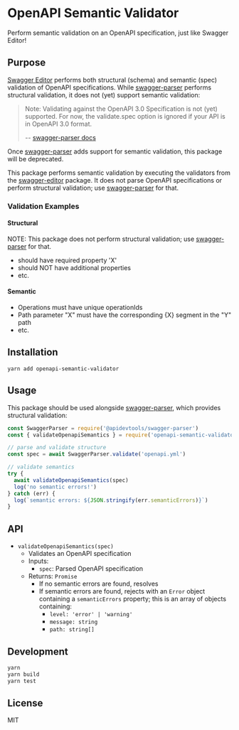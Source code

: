 # OpenAPI Semantic Validator

Perform semantic validation on an OpenAPI specification, just like Swagger Editor!

## Purpose

[Swagger Editor](https://editor.swagger.io/) performs both structural (schema) and semantic (spec) validation of OpenAPI specifications.
While [swagger-parser](https://www.npmjs.com/package/@apidevtools/swagger-parser) performs structural validation,
it does not (yet) support semantic validation:

> Note: Validating against the OpenAPI 3.0 Specification is not (yet) supported. For now, the validate.spec option is ignored if your API is in OpenAPI 3.0 format.
>
> -- [swagger-parser docs](https://apitools.dev/swagger-parser/docs/options.html#validate-options)

Once [swagger-parser](https://www.npmjs.com/package/@apidevtools/swagger-parser) adds support for semantic validation, this package will be deprecated.

This package performs semantic validation by executing the validators from the [swagger-editor](https://www.npmjs.com/package/swagger-editor) package.
It does not parse OpenAPI specifications or perform structural validation; use [swagger-parser](https://www.npmjs.com/package/@apidevtools/swagger-parser) for that.

### Validation Examples

#### Structural

NOTE: This package does not perform structural validation; use [swagger-parser](https://www.npmjs.com/package/@apidevtools/swagger-parser) for that.

* should have required property 'X'
* should NOT have additional properties
* etc.

#### Semantic

* Operations must have unique operationIds
* Path parameter "X" must have the corresponding {X} segment in the "Y" path
* etc.

## Installation

`yarn add openapi-semantic-validator`

## Usage

This package should be used alongside [swagger-parser](https://www.npmjs.com/package/@apidevtools/swagger-parser), which provides structural validation:

```js
const SwaggerParser = require('@apidevtools/swagger-parser')
const { validateOpenapiSemantics } = require('openapi-semantic-validator')

// parse and validate structure
const spec = await SwaggerParser.validate('openapi.yml')

// validate semantics
try {
  await validateOpenapiSemantics(spec)
  log('no semantic errors!')
} catch (err) {
  log(`semantic errors: ${JSON.stringify(err.semanticErrors)}`)
}
```

## API

- `validateOpenapiSemantics(spec)`
    - Validates an OpenAPI specification
    - Inputs:
        - `spec`: Parsed OpenAPI specification
    - Returns: `Promise`
        - If no semantic errors are found, resolves
        - If semantic errors are found, rejects with an `Error` object containing a `semanticErrors` property;
          this is an array of objects containing:
            - `level: 'error' | 'warning'`
            - `message: string`
            - `path: string[]`

## Development

```bash
yarn
yarn build
yarn test
```

## License

MIT
